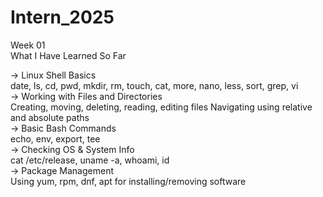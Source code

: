 # Intern_2025
Week 01</br>
What I Have Learned So Far

-> Linux Shell Basics</br>
date, ls, cd, pwd, mkdir, rm, touch, cat, more, nano, less, sort, grep, vi</br>
-> Working with Files and Directories</br>
Creating, moving, deleting, reading, editing files Navigating using relative and absolute paths</br>
-> Basic Bash Commands</br>
echo, env, export, tee</br>
-> Checking OS & System Info</br>
cat /etc/release, uname -a, whoami, id</br>
-> Package Management</br>
Using yum, rpm, dnf, apt for installing/removing software</br>
